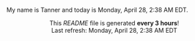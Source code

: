 My name is Tanner and today is Monday, April 28, 2:38 AM EDT.

<p align="center">This <i>README</i> file is generated <b>every 3 hours</b>!</br>Last refresh: Monday, April 28, 2:38 AM EDT<br /></p>
